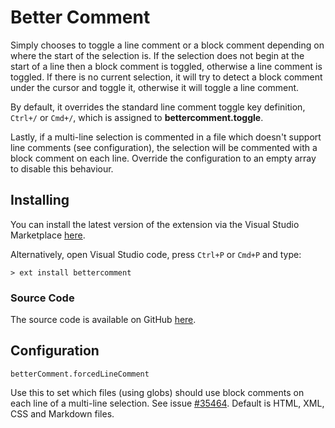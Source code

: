 # Better Comment

Simply chooses to toggle a line comment or a block comment depending on where the start of the selection is. If the selection does not begin at the start of a line then a block comment is toggled, otherwise a line comment is toggled. If there is no current selection, it will try to detect a block comment under the cursor and toggle it, otherwise it will toggle a line comment.

By default, it overrides the standard line comment toggle key definition, `Ctrl+/` or `Cmd+/`, which is assigned to **bettercomment.toggle**.

Lastly, if a multi-line selection is commented in a file which doesn't support line comments (see configuration), the selection will be commented with a block comment on each line. Override the configuration to an empty array to disable this behaviour.

## Installing

You can install the latest version of the extension via the Visual Studio Marketplace [here](https://marketplace.visualstudio.com/items?itemName=Gruntfuggly.bettercomment).

Alternatively, open Visual Studio code, press `Ctrl+P` or `Cmd+P` and type:

    > ext install bettercomment

### Source Code

The source code is available on GitHub [here](https://github.com/Gruntfuggly/bettercomment).

## Configuration

`betterComment.forcedLineComment`

Use this to set which files (using globs) should use block comments on each line of a multi-line selection. See issue [#35464](https://github.com/Microsoft/vscode/issues/35464). Default is HTML, XML, CSS and Markdown files.